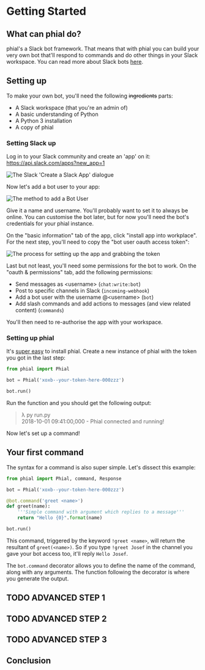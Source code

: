# Getting Started

## What can phial do?

phial's a Slack bot framework. That means that with phial you can build your very own bot that'll respond to commands and do other things in your Slack workspace. You can read more about Slack bots [here](https://api.slack.com/bot-users). 

## Setting up

To make your own bot, you'll need the following ~~ingredients~~ parts:

* A Slack workspace (that you're an admin of)
* A basic understanding of Python
* A Python 3 installation
* A copy of phial

### Setting Slack up

Log in to your Slack community and create an 'app' on it: https://api.slack.com/apps?new_app=1

![The Slack 'Create a Slack App' dialogue](https://i.imgur.com/xS97o8M.png)

Now let's add a bot user to your app:

![The method to add a Bot User](https://i.imgur.com/ZEgL2ca.png)

Give it a name and username. You'll probably want to set it to always be online. You can customise the bot later, but for now you'll need the bot's credentials for your phial instance.

On the "basic information" tab of the app, click "install app into workplace". For the next step, you'll need to copy the "bot user oauth access token":

![The process for setting up the app and grabbing the token](https://i.imgur.com/mN6ZWMZ.png)

Last but not least, you'll need some permissions for the bot to work. On the "oauth & permissions" tab, add the following permissions:

* Send messages as \<username> (`chat:write:bot`)
* Post to specific channels in Slack (`incoming-webhook`)
* Add a bot user with the username @\<username> (`bot`)
* Add slash commands and add actions to messages (and view related content) (`commands`)

You'll then need to re-authorise the app with your workspace.

### Setting up phial

It's [super easy](https://github.com/sedders123/phial#install) to install phial. Create a new instance of phial with the token you got in the last step:

```python
from phial import Phial

bot = Phial('xoxb--your-token-here-000zzz')

bot.run()
```

Run the function and you should get the following output:

> λ py run.py    
> 2018-10-01 09:41:00,000 - Phial connected and running!

Now let's set up a command!

## Your first command

The syntax for a command is also super simple. Let's dissect this example:

```python
from phial import Phial, command, Response

bot = Phial('xoxb--your-token-here-000zzz')

@bot.command('greet <name>')
def greet(name):
    '''Simple command with argument which replies to a message'''
    return "Hello {0}".format(name)

bot.run()
```

This command, triggered by the keyword `!greet <name>`, will return the resultant of `greet(<name>)`. So if you type `!greet Josef` in the channel you gave your bot access too, it'll reply `Hello Josef`. 

The `bot.command` decorator allows you to define the name of the command, along with any arguments. The function following the decorator is where you generate the output. 

## TODO ADVANCED STEP 1

## TODO ADVANCED STEP 2

## TODO ADVANCED STEP 3

## Conclusion